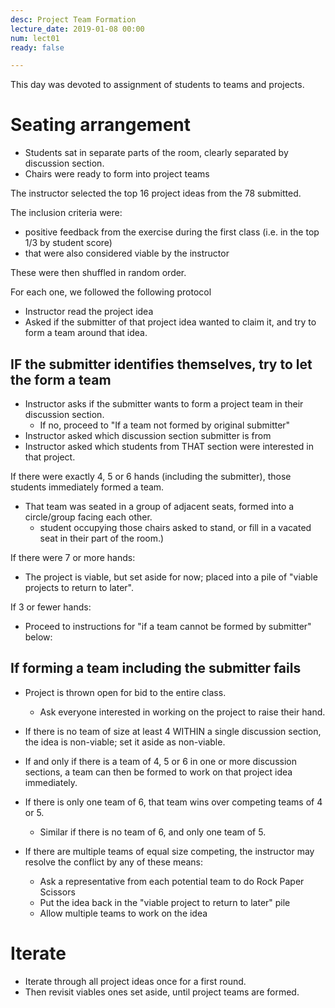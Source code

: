 ```yaml
---
desc: Project Team Formation
lecture_date: 2019-01-08 00:00
num: lect01
ready: false

---
```



This day was devoted to assignment of students to teams and projects.

# Seating arrangement

* Students sat in separate parts of the room, clearly separated by discussion section.    
* Chairs were ready to form into project teams

The instructor selected the top 16 project ideas from the 78 submitted.   

The inclusion criteria were:
* positive feedback from the exercise during the first class (i.e. in the top 1/3 by student score)
* that were also considered viable by the instructor

These were then shuffled in random order.

For each one, we followed the following protocol

* Instructor read the project idea
* Asked if the submitter of that project idea wanted to claim it, and try to form a team around that idea.

## IF the submitter identifies themselves, try to let the form a team

* Instructor asks if the submitter wants to form a project team in their discussion section.
   * If no, proceed to "If a team not formed by original submitter"
* Instructor asked which discussion section submitter is from
* Instructor asked which students from THAT section were interested in that project.

If there were exactly 4, 5 or 6 hands (including the submitter), those students immediately formed a team.
* That team was seated in a group of adjacent seats, formed into a circle/group facing each other. 
   * student occupying those chairs asked to stand, or fill in a vacated seat in their part of the room.)

If there were 7 or more hands:
* The project is viable, but set aside for now; placed into a pile of "viable projects to return to later".

If 3 or fewer hands:
* Proceed to instructions for "if a team cannot be formed by submitter" below:

## If forming a team including the submitter fails

* Project is thrown open for bid to the entire class.
   * Ask everyone interested in working on the project to raise their hand.

* If there is no team of size at least 4 WITHIN a single discussion section, the idea is non-viable; set it aside as non-viable.

* If and only if there is a team of 4, 5 or 6 in one or more discussion sections, a team can then be formed to work on that project idea immediately.

* If there is only one team of 6, that team wins over competing teams of 4 or 5.
   * Similar if there is no team of 6, and only one team of 5.
* If there are multiple teams of equal size competing, the instructor may resolve the conflict by any of these means:
   * Ask a representative from each potential team to do Rock Paper Scissors 
   * Put the idea back in the "viable project to return to later" pile
   * Allow multiple teams to work on the idea
   
# Iterate 

* Iterate through all project ideas once for a first round.
* Then revisit viables ones set aside, until project teams are formed.


